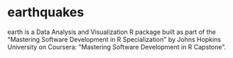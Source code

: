 # earthquakes

earth is a Data Analysis and Visualization R package built as part of the "Mastering Software Development in R Specialization" by Johns Hopkins University on Coursera: "Mastering Software Development in R Capstone".

